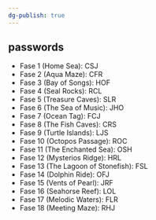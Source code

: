```yaml
---
dg-publish: true
---
```


## passwords

- Fase 1 (Home Sea): CSJ
- Fase 2 (Aqua Maze): CFR
- Fase 3 (Bay of Songs): HOF
- Fase 4 (Seal Rocks): RCL
- Fase 5 (Treasure Caves): SLR
- Fase 6 (The Sea of Music): JHO
- Fase 7 (Ocean Tag): FCJ
- Fase 8 (The Fish Caves): CRS
- Fase 9 (Turtle Islands): LJS
- Fase 10 (Octopos Passage): ROC
- Fase 11 (The Enchanted Sea): OSH
- Fase 12 (Mysterios Ridge): HRL
- Fase 13 (The Lagoon of Stonefish): FSL
- Fase 14 (Dolphin Ride): OFJ
- Fase 15 (Vents of Pearl): JRF
- Fase 16 (Seahorse Reef): LOL
- Fase 17 (Melodic Waters): FLR
- Fase 18 (Meeting Maze): RHJ
